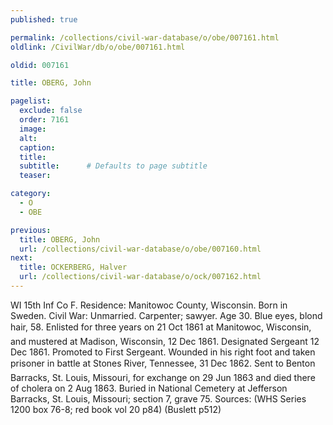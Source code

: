 ```yaml
---
published: true

permalink: /collections/civil-war-database/o/obe/007161.html
oldlink: /CivilWar/db/o/obe/007161.html

oldid: 007161

title: OBERG, John

pagelist:
  exclude: false
  order: 7161
  image: 
  alt:
  caption:
  title:
  subtitle:      # Defaults to page subtitle
  teaser:

category: 
  - O 
  - OBE

previous:
  title: OBERG, John
  url: /collections/civil-war-database/o/obe/007160.html  
next:
  title: OCKERBERG, Halver
  url: /collections/civil-war-database/o/ock/007162.html   
---
```

WI 15th Inf Co F. Residence: Manitowoc County, Wisconsin. Born in Sweden. Civil War: Unmarried. Carpenter; sawyer. Age 30. Blue eyes, blond hair, 5&#146;8&#148;. Enlisted for three years on 21 Oct 1861 at Manitowoc, Wisconsin, and mustered at Madison, Wisconsin, 12 Dec 1861. Designated Sergeant 12 Dec 1861. Promoted to First Sergeant. Wounded in his right foot and taken prisoner in battle at Stone&#146;s River, Tennessee, 31 Dec 1862. Sent to Benton Barracks, St. Louis, Missouri, for exchange on 29 Jun 1863 and died there of cholera on 2 Aug 1863. Buried in National Cemetery at Jefferson Barracks, St. Louis, Missouri; section 7, grave 75. Sources: (WHS Series 1200 box 76-8; red book vol 20 p84) (Buslett p512)